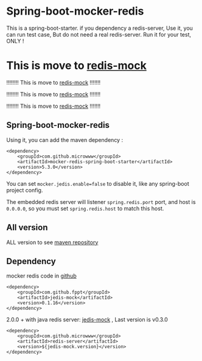 # Spring-boot-mocker-redis
This is a spring-boot-starter. if you dependency a redis-server, Use it, you can run test case, But do not need a real redis-server. Run it for your test, ONLY !

# This is move to [redis-mock](https://github.com/microwww/redis-mock)
!!!!!!!! This is move to [redis-mock](https://github.com/microwww/redis-mock) !!!!!!!

!!!!!!!! This is move to [redis-mock](https://github.com/microwww/redis-mock) !!!!!!!

!!!!!!!! This is move to [redis-mock](https://github.com/microwww/redis-mock) !!!!!!!

## Spring-boot-mocker-redis
Using it, you can add the maven dependency :
```
<dependency>
	<groupId>com.github.microwww</groupId>
	<artifactId>mocker-redis-spring-boot-starter</artifactId>
	<version>5.3.0</version>
</dependency>
```

You can set `mocker.jedis.enable=false` to disable it, like any spring-boot project config.

The embedded redis server will listener `spring.redis.port` port, and host is `0.0.0.0`, so you must set `spring.redis.host` to match this host.

## All version
ALL version to see [maven repository](https://mvnrepository.com/artifact/com.github.microwww/mocker-redis-spring-boot-starter)

## Dependency

mocker redis code in [github](https://github.com/ishfid4/jedis-mock)
```
<dependency>
	<groupId>com.github.fppt</groupId>
	<artifactId>jedis-mock</artifactId>
	<version>0.1.16</version>
</dependency>
```

2.0.0 + with java redis server: [jedis-mock](https://github.com/microwww/redis-mock) , Last version is v0.3.0
```
<dependency>
	<groupId>com.github.microwww</groupId>
	<artifactId>redis-server</artifactId>
	<version>${jedis-mock.version}</version>
</dependency>
```
